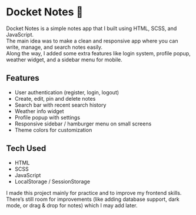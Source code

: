 # Docket Notes 📝

Docket Notes is a simple notes app that I built using HTML, SCSS, and JavaScript.  
The main idea was to make a clean and responsive app where you can write, manage, and search notes easily.  
Along the way, I added some extra features like login system, profile popup, weather widget, and a sidebar menu for mobile.

## Features
- User authentication (register, login, logout)
- Create, edit, pin and delete notes
- Search bar with recent search history
- Weather info widget
- Profile popup with settings
- Responsive sidebar / hamburger menu on small screens
- Theme colors for customization

## Tech Used
- HTML
- SCSS
- JavaScript
- LocalStorage / SessionStorage

I made this project mainly for practice and to improve my frontend skills.  
There’s still room for improvements (like adding database support, dark mode, or drag & drop for notes) which I may add later.
